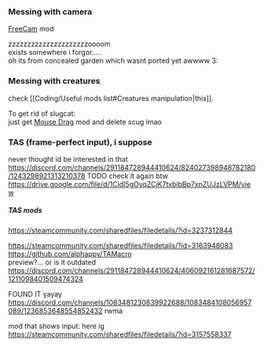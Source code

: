 ### Messing with camera  
[FreeCam](https://steamcommunity.com/sharedfiles/filedetails/?id=3366679898) mod

zzzzzzzzzzzzzzzzzzzzzoooom  
exists somewhere i forgor.....  
oh its from concealed garden which wasnt ported yet awwww 3: 

### Messing with creatures  
check [[Coding/Useful mods list#Creatures manipulation|this]].

To get rid of slugcat:  
just get [Mouse Drag](https://steamcommunity.com/sharedfiles/filedetails/?id=3008864244) mod and delete scug lmao

  
###  TAS (frame-perfect input), i suppose  
never thought id be interested in that  
https://discord.com/channels/291184728944410624/824027398948782180/1243298921313210378 TODO check it again btw  
https://drive.google.com/file/d/1CidI5gOyqZCjK7txbibBp7xnZUJzLVPM/view

##### TAS mods
https://steamcommunity.com/sharedfiles/filedetails/?id=3237312844


https://steamcommunity.com/sharedfiles/filedetails/?id=3163948083  
https://github.com/alphappy/TAMacro  
preview?... or is it outdated  
https://discord.com/channels/291184728944410624/406092161281687572/1211098401509474324

FOUND IT yayay  
https://discord.com/channels/1083481230839922688/1083484108056957089/1236853648554852432 rwma

  
mod that shows input: here ig  
https://steamcommunity.com/sharedfiles/filedetails/?id=3157558337

